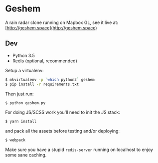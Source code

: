 # Geshem

A rain radar clone running on Mapbox GL, see it live at: [http://geshem.space](http://geshem.space)

## Dev

 - Python 3.5
 - Redis (optional, recommended)

Setup a virtualenv:

```bash
$ mkvirtualenv -p `which python3` geshem
$ pip install -r requirements.txt
```

Then just run:

```bash
$ python geshem.py
```

For doing JS/SCSS work you'll need to init the JS stack:

```bash
$ yarn install 
```

and pack all the assets before testing and/or deploying:

```bash
$ webpack
```

Make sure you have a stupid `redis-server` running on localhost to enjoy some sane caching.
